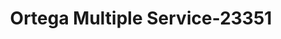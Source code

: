 ---
f_zip-code: 1841
f_state-code: MA
title: Ortega Multiple Service-23351
f_phone: 978-683-1870
f_city-only: Lowell Street Lawrenc
f_address: 328 Lowell Street Lawrenc
f_location-unique-id: '23351'
slug: ortega-multiple-service-23351
updated-on: '2024-05-30T13:46:58.046Z'
created-on: '2024-05-30T13:36:59.803Z'
published-on: '2024-05-30T13:54:32.469Z'
f_city-state: cms/city/lowell-street-lawrenc-ma.md
f_company: cms/company/ortega-multiple-service.md
f_state: cms/state/massachusetts.md
layout: '[payday-loan].html'
tags: payday-loan
---